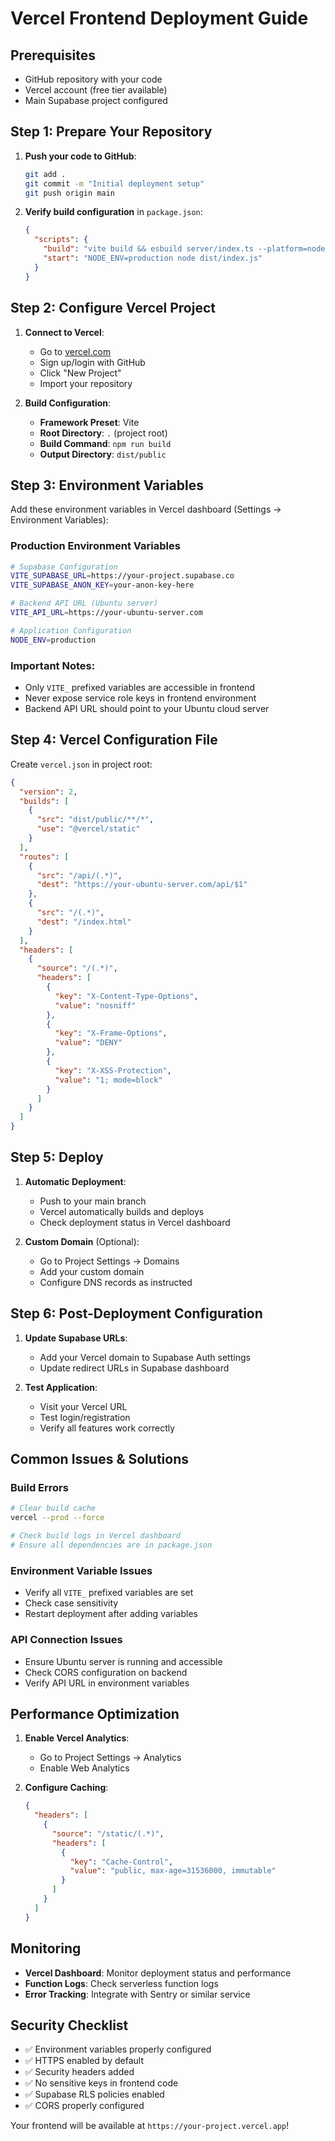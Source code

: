 # Vercel Frontend Deployment Guide

## Prerequisites
- GitHub repository with your code
- Vercel account (free tier available)
- Main Supabase project configured

## Step 1: Prepare Your Repository

1. **Push your code to GitHub**:
   ```bash
   git add .
   git commit -m "Initial deployment setup"
   git push origin main
   ```

2. **Verify build configuration** in `package.json`:
   ```json
   {
     "scripts": {
       "build": "vite build && esbuild server/index.ts --platform=node --packages=external --bundle --format=esm --outdir=dist",
       "start": "NODE_ENV=production node dist/index.js"
     }
   }
   ```

## Step 2: Configure Vercel Project

1. **Connect to Vercel**:
   - Go to [vercel.com](https://vercel.com)
   - Sign up/login with GitHub
   - Click "New Project"
   - Import your repository

2. **Build Configuration**:
   - **Framework Preset**: Vite
   - **Root Directory**: `.` (project root)
   - **Build Command**: `npm run build`
   - **Output Directory**: `dist/public`

## Step 3: Environment Variables

Add these environment variables in Vercel dashboard (Settings → Environment Variables):

### Production Environment Variables
```bash
# Supabase Configuration
VITE_SUPABASE_URL=https://your-project.supabase.co
VITE_SUPABASE_ANON_KEY=your-anon-key-here

# Backend API URL (Ubuntu server)
VITE_API_URL=https://your-ubuntu-server.com

# Application Configuration
NODE_ENV=production
```

### Important Notes:
- Only `VITE_` prefixed variables are accessible in frontend
- Never expose service role keys in frontend environment
- Backend API URL should point to your Ubuntu cloud server

## Step 4: Vercel Configuration File

Create `vercel.json` in project root:

```json
{
  "version": 2,
  "builds": [
    {
      "src": "dist/public/**/*",
      "use": "@vercel/static"
    }
  ],
  "routes": [
    {
      "src": "/api/(.*)",
      "dest": "https://your-ubuntu-server.com/api/$1"
    },
    {
      "src": "/(.*)",
      "dest": "/index.html"
    }
  ],
  "headers": [
    {
      "source": "/(.*)",
      "headers": [
        {
          "key": "X-Content-Type-Options",
          "value": "nosniff"
        },
        {
          "key": "X-Frame-Options",
          "value": "DENY"
        },
        {
          "key": "X-XSS-Protection",
          "value": "1; mode=block"
        }
      ]
    }
  ]
}
```

## Step 5: Deploy

1. **Automatic Deployment**:
   - Push to your main branch
   - Vercel automatically builds and deploys
   - Check deployment status in Vercel dashboard

2. **Custom Domain** (Optional):
   - Go to Project Settings → Domains
   - Add your custom domain
   - Configure DNS records as instructed

## Step 6: Post-Deployment Configuration

1. **Update Supabase URLs**:
   - Add your Vercel domain to Supabase Auth settings
   - Update redirect URLs in Supabase dashboard

2. **Test Application**:
   - Visit your Vercel URL
   - Test login/registration
   - Verify all features work correctly

## Common Issues & Solutions

### Build Errors
```bash
# Clear build cache
vercel --prod --force

# Check build logs in Vercel dashboard
# Ensure all dependencies are in package.json
```

### Environment Variable Issues
- Verify all `VITE_` prefixed variables are set
- Check case sensitivity
- Restart deployment after adding variables

### API Connection Issues
- Ensure Ubuntu server is running and accessible
- Check CORS configuration on backend
- Verify API URL in environment variables

## Performance Optimization

1. **Enable Vercel Analytics**:
   - Go to Project Settings → Analytics
   - Enable Web Analytics

2. **Configure Caching**:
   ```json
   {
     "headers": [
       {
         "source": "/static/(.*)",
         "headers": [
           {
             "key": "Cache-Control",
             "value": "public, max-age=31536000, immutable"
           }
         ]
       }
     ]
   }
   ```

## Monitoring

- **Vercel Dashboard**: Monitor deployment status and performance
- **Function Logs**: Check serverless function logs
- **Error Tracking**: Integrate with Sentry or similar service

## Security Checklist

- ✅ Environment variables properly configured
- ✅ HTTPS enabled by default
- ✅ Security headers added
- ✅ No sensitive keys in frontend code
- ✅ Supabase RLS policies enabled
- ✅ CORS properly configured

Your frontend will be available at `https://your-project.vercel.app`!